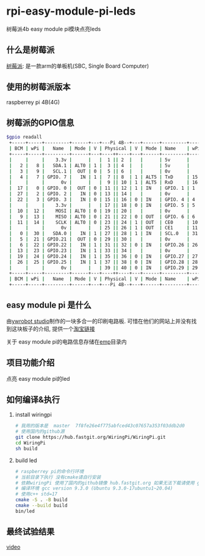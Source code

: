 # rpi-easy-module-pi-leds

树莓派4b easy module pi模块点亮leds

## 什么是树莓派

[树莓派](https://www.raspberrypi.org): 是一款arm的单板机(SBC, Single Board Computer)

## 使用的树莓派版本

raspberrey pi 4B(4G)

## 树莓派的GPIO信息

```bash
$gpio readall
 +-----+-----+---------+------+---+---Pi 4B--+---+------+---------+-----+-----+
 | BCM | wPi |   Name  | Mode | V | Physical | V | Mode | Name    | wPi | BCM |
 +-----+-----+---------+------+---+----++----+---+------+---------+-----+-----+
 |     |     |    3.3v |      |   |  1 || 2  |   |      | 5v      |     |     |
 |   2 |   8 |   SDA.1 | ALT0 | 1 |  3 || 4  |   |      | 5v      |     |     |
 |   3 |   9 |   SCL.1 |  OUT | 0 |  5 || 6  |   |      | 0v      |     |     |
 |   4 |   7 | GPIO. 7 |   IN | 1 |  7 || 8  | 1 | ALT5 | TxD     | 15  | 14  |
 |     |     |      0v |      |   |  9 || 10 | 1 | ALT5 | RxD     | 16  | 15  |
 |  17 |   0 | GPIO. 0 |  OUT | 0 | 11 || 12 | 1 | IN   | GPIO. 1 | 1   | 18  |
 |  27 |   2 | GPIO. 2 |   IN | 0 | 13 || 14 |   |      | 0v      |     |     |
 |  22 |   3 | GPIO. 3 |   IN | 0 | 15 || 16 | 0 | IN   | GPIO. 4 | 4   | 23  |
 |     |     |    3.3v |      |   | 17 || 18 | 0 | IN   | GPIO. 5 | 5   | 24  |
 |  10 |  12 |    MOSI | ALT0 | 0 | 19 || 20 |   |      | 0v      |     |     |
 |   9 |  13 |    MISO | ALT0 | 0 | 21 || 22 | 0 | OUT  | GPIO. 6 | 6   | 25  |
 |  11 |  14 |    SCLK | ALT0 | 0 | 23 || 24 | 1 | OUT  | CE0     | 10  | 8   |
 |     |     |      0v |      |   | 25 || 26 | 1 | OUT  | CE1     | 11  | 7   |
 |   0 |  30 |   SDA.0 |   IN | 1 | 27 || 28 | 1 | IN   | SCL.0   | 31  | 1   |
 |   5 |  21 | GPIO.21 |  OUT | 0 | 29 || 30 |   |      | 0v      |     |     |
 |   6 |  22 | GPIO.22 |   IN | 1 | 31 || 32 | 0 | IN   | GPIO.26 | 26  | 12  |
 |  13 |  23 | GPIO.23 |   IN | 1 | 33 || 34 |   |      | 0v      |     |     |
 |  19 |  24 | GPIO.24 |   IN | 1 | 35 || 36 | 0 | IN   | GPIO.27 | 27  | 16  |
 |  26 |  25 | GPIO.25 |   IN | 1 | 37 || 38 | 0 | IN   | GPIO.28 | 28  | 20  |
 |     |     |      0v |      |   | 39 || 40 | 0 | IN   | GPIO.29 | 29  | 21  |
 +-----+-----+---------+------+---+----++----+---+------+---------+-----+-----+
 | BCM | wPi |   Name  | Mode | V | Physical | V | Mode | Name    | wPi | BCM |
 +-----+-----+---------+------+---+---Pi 4B--+---+------+---------+-----+-----+
 ```

## easy module pi 是什么

由[ywrobot studio](http://wiki.ywrobot.net/index.php?title=%E9%A6%96%E9%A1%B5)制作的一块多合一的印刷电路板. 可惜在他们的网站上并没有找到这块板子的介绍, 提供一个[淘宝链接](https://item.taobao.com/item.htm?spm=a230r.1.14.19.b04827fa6ObwFJ&id=635885331685&ns=1&abbucket=2#detail)

关于 easy module pi的电路信息存储在[emp](emp)目录内

## 项目功能介绍

点亮 easy module pi的led

## 如何编译&执行

1. install wiringpi

   ```bash
   # 我用的版本是  master  7f8fe26e4f775abfced43c07657a353f03ddb2d0
   # 使用国内的github源
   git clone https://hub.fastgit.org/WiringPi/WiringPi.git
   cd WiringPi
   sh build
   ```

2. build led

   ```bash
   # raspberrey pi的命令行环境
   # 当前目录下执行 没有cmake请自行安装
   # 依赖wiringPi 使用了国内的github镜像 hub.fastgit.org 如果无法下载请使用 github.com
   # 编译环境 gcc version 9.3.0 (Ubuntu 9.3.0-17ubuntu1~20.04)
   # 使用c++ std=17 
   cmake -S . -B build
   cmake --build build
   bin/led
   ```

## 最终试验结果

[video](video/leds.mp4)
